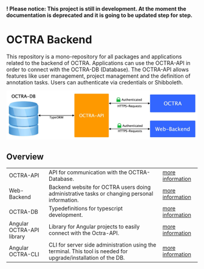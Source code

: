 **! Please notice: This project is still in development. At the moment the documentation is deprecated and it is going
to be updated step for step.**

# OCTRA Backend

This repository is a mono-repository for all packages and applications related to the backend of OCTRA. Applications can
use the OCTRA-API in order to connect with the OCTRA-DB (Database). The OCTRA-API allows features like user management,
project management and the definition of annotation tasks. Users can authenticate via credentials or Shibboleth.

<img src="https://github.com/IPS-LMU/octra-backend/raw/main/images/octra-backend-diagram.jpg" />

## Overview

<table>
<tbody>
<tr>
<td>
OCTRA-API
</td>
<td>API for communication with the OCTRA-Database.</td>
<td>
<a href="https://github.com/IPS-LMU/octra-backend/tree/main/apps/api/">more information</a>
</td>
</tr>
<tr>
<td>
Web-Backend
</td>
<td>Backend website for OCTRA users doing administrative tasks or changing personal information.</td>
<td>
<a href="https://github.com/IPS-LMU/octra-backend/tree/main/apps/web-backend/">more information</a>
</td>
</tr>
<tr>
<td>
OCTRA-DB
</td>
<td>Typedefinitions for typescript development.</td>
<td>
<a href="https://github.com/IPS-LMU/octra-backend/tree/main/libs/api-types/">more information</a>
</td>
</tr>
<tr>
<td>
Angular OCTRA-API library
</td>
<td>Library for Angular projects to easily connect with the Octra-API.</td>
<td>
<a href="https://github.com/IPS-LMU/octra-backend/tree/main/libs/ngx-octra-api/">more information</a>
</td>
</tr>
<tr>
<td>
Angular OCTRA-CLI
</td>
<td>CLI for server side administration using the terminal. This tool is needed for upgrade/installation of the DB.</td>
<td>
<a href="https://github.com/IPS-LMU/octra-backend/tree/main/libs/cli/">more information</a>
</td>
</tr>
</tbody>
</table>
